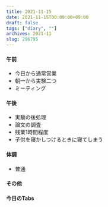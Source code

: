 ```yaml
---
title: 2021-11-15
date: 2021-11-15T00:00:00+09:00
draft: false
tags: ["diary", ""]
archives: 2021-11
slug: 296795
---
```

#### 午前
- 今日から通常営業
- 朝一から実験二つ
- ミーティング
#### 午後
- 実験の後処理
- 論文の調査
- 残業1時間程度
- 子供を寝かしつけるときに寝てしまう
#### 体調
- 普通
#### その他
#### 今日のTabs